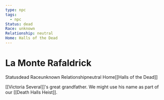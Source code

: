 ```yaml
---
type: npc
tags:
  - npc
Status: dead
Race: unknown
Relationship: neutral
Home: Halls of the Dead
---
```


# La Monte Rafaldrick
<span class="dataview inline-field"><span class="inline-field-key">Status</span><span class="inline-field-value">dead</span></span>
<span class="dataview inline-field"><span class="inline-field-key">Race</span><span class="inline-field-value">unknown</span></span>
<span class="dataview inline-field"><span class="inline-field-key">Relationship</span><span class="inline-field-value">neutral</span></span>
<span class="dataview inline-field"><span class="inline-field-key">Home</span><span class="inline-field-value">[[Halls of the Dead]]</span></span>

[[Victoria Several]]'s great grandfather. We might use his name as part of our [[Death Halls Heist]].